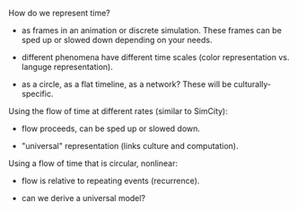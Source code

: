 How do we represent time?

* as frames in an animation or discrete simulation. These frames can be sped up or slowed down depending on your needs. 

* different phenomena have different time scales (color representation vs. languge representation).

* as a circle, as a flat timeline, as a network? These will be culturally-specific.

Using the flow of time at different rates (similar to SimCity):

* flow proceeds, can be sped up or slowed down.

* "universal" representation (links culture and computation).

Using a flow of time that is circular, nonlinear:

* flow is relative to repeating events (recurrence).

* can we derive a universal model?
